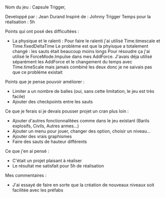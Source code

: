 Nom du jeu : Capsule Trigger,

Developpé par : Jean Durand
Inspiré de : Johnny Trigger
Temps pour la réalisation : 5h


Points qui ont posé des difficultées : 
  - La physique et le ralenti :
Pour faire le ralenti j'ai utilisé Time.timescale et Time.fixedDeltaTime
Le problème est que la phyisque a totalement changé : les sauts était beaucoup moins longs
Pour résoudre ça j'ai utilisé le ForceMode.Impulse dans mes AddForce.
J'avais déja utilisé séparément les AddForce et le changement du temps avec Time.timeScale mais jamais combiné les deux donc
je ne saivais pas que ce problème existait


Points que je pense pouvoir améliorer :
  - Limiter a un nombre de balles (oui, sans cette limitation, le jeu est très facile)
  - Ajouter des checkpoints entre les sauts

  
Ce que je ferais si je devais pousser projet un cran plus loin :
  - Ajouter d'autres fonctionnalitées comme dans le jeu existant (Barils explosifs, Civils, Autres armes...)
  - Ajouter un menu pour jouer, changer des option, choisir un niveau...
  - Ajouter des vrais graphismes
  - Faire des sauts de hauteur différents


Ce que j'en ai pensé :
  - C'était un projet plaisant à réaliser
  - Le résultat me satisfait pour 5h de réalisation

Mes commentaires :
  - J'ai essayé de faire en sorte que la création de nouveaux niveaux soit facilitée avec les préfabs